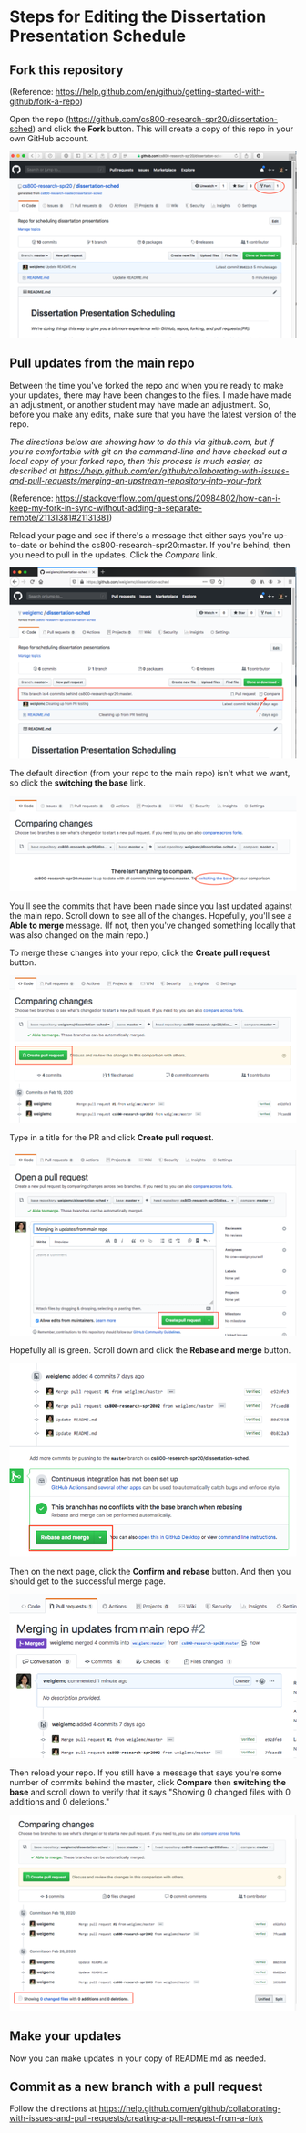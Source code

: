 # Steps for Editing the Dissertation Presentation Schedule

##  Fork this repository
(Reference: https://help.github.com/en/github/getting-started-with-github/fork-a-repo)

Open the repo (https://github.com/cs800-research-spr20/dissertation-sched) and click the **Fork** button.  This will create a copy of this repo in your own GitHub account.

![](imgs/fork.png)

##  Pull updates from the main repo

Between the time you've forked the repo and when you're ready to make your updates, there may have been changes to the files.  I made have made an adjustment, or another student may have made an adjustment.  So, before you make any edits, make sure that you have the latest version of the repo.

*The directions below are showing how to do this via github.com, but if you're comfortable with git on the command-line and have checked out a local copy of your forked repo, then this process is much easier, as described at  https://help.github.com/en/github/collaborating-with-issues-and-pull-requests/merging-an-upstream-repository-into-your-fork*

(Reference: https://stackoverflow.com/questions/20984802/how-can-i-keep-my-fork-in-sync-without-adding-a-separate-remote/21131381#21131381)

Reload your page and see if there's a message that either says you're up-to-date or behind the cs800-research-spr20:master.  If you're behind, then you need to pull in the updates.  Click the *Compare* link.

![](imgs/branch-behind.png)

The default direction (from your repo to the main repo) isn't what we want, so click the **switching the base** link.

![](imgs/compare-nothing.png)

You'll see the commits that have been made since you last updated against the main repo.  Scroll down to see all of the changes.  Hopefully, you'll see a **Able to merge** message.  (If not, then you've changed something locally that was also changed on the main repo.)

To merge these changes into your repo, click the **Create pull request** button.

![](imgs/able-to-merge.png)

Type in a title for the PR and click **Create pull request**.

![](imgs/create-pr.png)

Hopefully all is green.  Scroll down and click the **Rebase and merge** button.

![](imgs/merge-pr.png)

Then on the next page, click the **Confirm and rebase** button.  And then you should get to the successful merge page.

![](imgs/merged.png)

Then reload your repo.  If you still have a message that says you're some number of commits behind the master, click **Compare** then **switching the base** and scroll down to verify that it says "Showing 0 changed files with 0 additions and 0 deletions."

![](imgs/no-changes.png)


## Make your updates

Now you can make updates in your copy of README.md as needed.

## Commit as a new branch with a pull request

Follow the directions at 
https://help.github.com/en/github/collaborating-with-issues-and-pull-requests/creating-a-pull-request-from-a-fork
